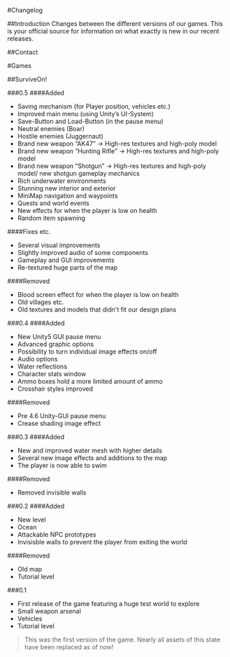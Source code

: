 #Changelog

##Introduction
Changes between the different versions of our games. This is your official source for information on what exactly is new in our recent releases.


##Contact

#Games

##SurviveOn!

###0.5
####Added
- Saving mechanism (for Player position, vehicles etc.)
- Improved main menu (using Unity’s UI-System)
- Save-Button and Load-Button (in the pause menu)
- Neutral enemies (Boar)
- Hostile enemies (Juggernaut)
- Brand new weapon “AK47” -> High-res textures and high-poly model
- Brand new weapon “Hunting Rifle” -> High-res textures and high-poly model
- Brand new weapon “Shotgun” -> High-res textures and high-poly model/ new shotgun gameplay mechanics
- Rich underwater environments
- Stunning new interior and exterior
- MiniMap navigation and waypoints
- Quests and world events
- New effects for when the player is low on health
- Random item spawning


####Fixes etc.
- Several visual improvements
- Slightly improved audio of some components
- Gameplay and GUI improvements
- Re-textured huge parts of the map

####Removed
- Blood screen effect for when the player is low on health
- Old villages etc.
- Old textures and models that didn't fit our design plans

###0.4
####Added
- New Unity5 GUI pause menu
- Advanced graphic options
- Possibility to turn individual image effects on/off
- Audio options
- Water reflections
- Character stats window
- Ammo boxes hold a more limited amount of ammo
- Crosshair styles improved

####Removed
- Pre 4.6 Unity-GUI pause menu
- Crease shading image effect

###0.3
####Added 
- New and improved water mesh with higher details
- Several new image effects and additions to the map
- The player is now able to swim

####Removed
- Removed invisible walls

###0.2
####Added
- New level
- Ocean
- Attackable NPC prototypes
- Invisisble walls to prevent the player from exiting the world

####Removed
- Old map
- Tutorial level

###0.1
- First release of the game featuring a huge test world to explore
- Small weapon arsenal
- Vehicles
- Tutorial level

> This was the first version of the game. Nearly all assets of this state have been replaced as of now!
